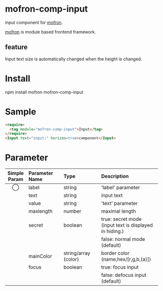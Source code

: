 # mofron-comp-input
input component for [mofron](https://mofron.github.io/mofron/).

[mofron](https://mofron.github.io/mofron/) is module based frontend framework.

## feature
Input text size is automatically changed when the height is changed.

# Install
npm install mofron mofron-comp-input

# Sample
```html
<require>
  <tag module="mofron-comp-input">Input</tag>
</require>
<Input text="input:" horizon=true>component</Input>
```

# Parameter
| Simple<br>Param | Parameter Name     | Type                               |    Description                      |
|:---------------:|:-------------------|:-----------------------------------|:------------------------------------|
|        ◯        | label              | string                             | 'label' parameter                   |
|                 | text               | string                             | input text                          |
|                 | value              | string                             | 'text' parameter                    |
|                 | maxlength          | number                             | maximal length                      |
|                 | secret             | boolean                            | true: secret mode <br>(input text is displayed in hiding.) |
|                 |                    |                                    | false: normal mode (default)        |
|                 | mainColor          | string/array (color)               | border color (name,hex/[r,g,b,(a)]) |
|                 | focus              | boolean                            | true: focus input                   |
|                 |                    |                                    | false: defocus input (default)      |

 

